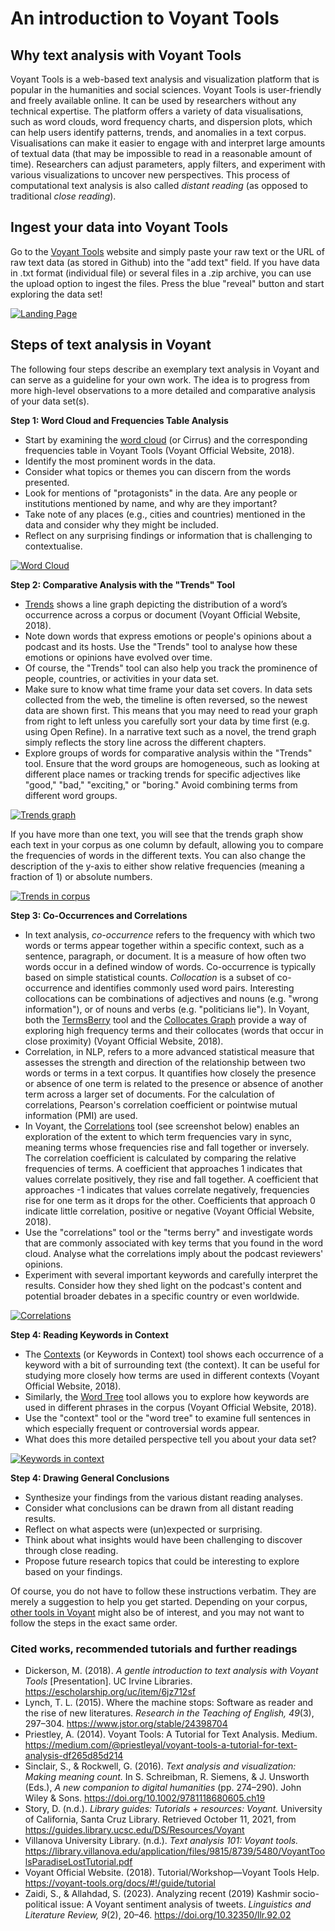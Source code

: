 # An introduction to Voyant Tools

## Why text analysis with Voyant Tools

Voyant Tools is a web-based text analysis and visualization platform that is popular in the humanities and social sciences. Voyant Tools is user-friendly and freely available online. It can be used by researchers without any technical expertise. The platform offers a variety of data visualisations, such as word clouds, word frequency charts, and dispersion plots, which can help users identify patterns, trends, and anomalies in a text corpus. Visualisations can make it easier to engage with and interpret large amounts of textual data (that may be impossible to read in a reasonable amount of time). Researchers can adjust parameters, apply filters, and experiment with various visualizations to uncover new perspectives. This process of computational text analysis is also called *distant reading* (as opposed to traditional *close reading*).

## Ingest your data into Voyant Tools

Go to the [Voyant Tools](https://voyant-tools.org/) website and simply paste your raw text or the URL of raw text data (as stored in Github) into the "add text" field. If you have data in .txt format (individual file) or several files in a .zip archive, you can use the upload option to ingest the files. Press the blue "reveal" button and start exploring the data set!

[![Landing Page](../screenshots_distant_reading/Voyant_landing_page.png)](https://github.com/MonikaBarget/distant-reading/tree/main/screenshots_distant_reading/Voyant_landing_page.png)

## Steps of text analysis in Voyant

The following four steps describe an exemplary text analysis in Voyant and can serve as a guideline for your own work. The idea is to progress from more high-level observations to a more detailed and comparative analysis of your data set(s).

**Step 1: Word Cloud and Frequencies Table Analysis**

- Start by examining the [word cloud](https://voyant-tools.org/docs/tutorial-cirrus.html) (or Cirrus) and the corresponding frequencies table in Voyant Tools (Voyant Official Website, 2018).
- Identify the most prominent words in the data.
- Consider what topics or themes you can discern from the words presented.
- Look for mentions of "protagonists" in the data. Are any people or institutions mentioned by name, and why are they important?
- Take note of any places (e.g., cities and countries) mentioned in the data and consider why they might be included.
- Reflect on any surprising findings or information that is challenging to contextualise.

[![Word Cloud](../screenshots_distant_reading/Voyant_word_cloud.png)](https://github.com/MonikaBarget/distant-reading/tree/main/screenshots_distant_reading/Voyant_word_cloud.png)

**Step 2: Comparative Analysis with the "Trends" Tool**

- [Trends](https://voyant-tools.org/docs/tutorial-trends.html) shows a line graph depicting the distribution of a word’s occurrence across a corpus or document (Voyant Official Website, 2018).
- Note down words that express emotions or people's opinions about a podcast and its hosts. Use the "Trends" tool to analyse how these emotions or opinions have evolved over time.
- Of course, the "Trends" tool can also help you track the prominence of people, countries, or activities in your data set.
- Make sure to know what time frame your data set covers. In data sets collected from the web, the timeline is often reversed, so the newest data are shown first. This means that you may need to read your graph from right to left unless you carefully sort your data by time first (e.g. using Open Refine). In a narrative text such as a novel, the trend graph simply reflects the story line across the different chapters.
- Explore groups of words for comparative analysis within the "Trends" tool. Ensure that the word groups are homogeneous, such as looking at different place names or tracking trends for specific adjectives like "good," "bad," "exciting," or "boring." Avoid combining terms from different word groups.

[![Trends graph](../screenshots_distant_reading/Voyant_trends_graph_COUNTRIES.png)](https://github.com/MonikaBarget/distant-reading/tree/main/screenshots_distant_reading/Voyant_trends_graph_COUNTRIES.png)

If you have more than one text, you will see that the trends graph show each text in your corpus as one column by default, allowing you to compare the frequencies of words in the different texts. You can also change the description of the y-axis to either show relative frequencies (meaning a fraction of 1) or absolute numbers.

[![Trends in corpus](../screenshots_distant_reading/Voyant_trend-in-corpus.png)](https://github.com/MonikaBarget/distant-reading/tree/main/screenshots_distant_reading/Voyant_trend-in-corpus.png)

**Step 3: Co-Occurrences and Correlations**

- In text analysis, *co-occurrence* refers to the frequency with which two words or terms appear together within a specific context, such as a sentence, paragraph, or document. It is a measure of how often two words occur in a defined window of words. Co-occurrence is typically based on simple statistical counts. *Collocation* is a subset of co-occurrence and identifies commonly used word pairs. Interesting collocations can be combinations of adjectives and nouns (e.g. "wrong information"), or of nouns and verbs (e.g. "politicians lie"). In Voyant, both the [TermsBerry](https://voyant-tools.org/docs/tutorial-termsberry.html) tool and the [Collocates Graph](https://voyant-tools.org/docs/tutorial-collocatesgraph.html) provide a way of exploring high frequency terms and their collocates (words that occur in close proximity) (Voyant Official Website, 2018).
- Correlation, in NLP, refers to a more advanced statistical measure that assesses the strength and direction of the relationship between two words or terms in a text corpus. It quantifies how closely the presence or absence of one term is related to the presence or absence of another term across a larger set of documents. For the calculation of correlations, Pearson's correlation coefficient or pointwise mutual information (PMI) are used.
- In Voyant, the [Correlations](https://voyant-tools.org/docs/tutorial-correlations.html) tool (see screenshot below) enables an exploration of the extent to which term frequencies vary in sync, meaning terms whose frequencies rise and fall together or inversely. The correlation coefficient is calculated by comparing the relative frequencies of terms. A coefficient that approaches 1 indicates that values correlate positively, they rise and fall together. A coefficient that approaches -1 indicates that values correlate negatively, frequencies rise for one term as it drops for the other. Coefficients that approach 0 indicate little correlation, positive or negative (Voyant Official Website, 2018).
- Use the "correlations" tool or the "terms berry" and investigate words that are commonly associated with key terms that you found in the word cloud. Analyse what the correlations imply about the podcast reviewers' opinions.
- Experiment with several important keywords and carefully interpret the results. Consider how they shed light on the podcast's content and potential broader debates in a specific country or even worldwide.

[![Correlations](../screenshots_distant_reading/Voyant_correlations.png)](https://github.com/MonikaBarget/distant-reading/tree/main/screenshots_distant_reading/Voyant_correlations.png)

**Step 4: Reading Keywords in Context**

- The [Contexts](https://voyant-tools.org/docs/tutorial-contexts.html) (or Keywords in Context) tool shows each occurrence of a keyword with a bit of surrounding text (the context). It can be useful for studying more closely how terms are used in different contexts (Voyant Official Website, 2018).
- Similarly, the [Word Tree](https://voyant-tools.org/docs/tutorial-wordtree.html) tool allows you to explore how keywords are used in different phrases in the corpus (Voyant Official Website, 2018).
- Use the "context" tool or the "word tree" to examine full sentences in which especially frequent or controversial words appear.
- What does this more detailed perspective tell you about your data set?

[![Keywords in context](../screenshots_distant_reading/Voyant_keywords_in_context.png)](https://github.com/MonikaBarget/distant-reading/tree/main/screenshots_distant_reading/Voyant_keywords_in_context.png)

**Step 4: Drawing General Conclusions**

- Synthesize your findings from the various distant reading analyses.
- Consider what conclusions can be drawn from all distant reading results.
- Reflect on what aspects were (un)expected or surprising.
- Think about what insights would have been challenging to discover through close reading.
- Propose future research topics that could be interesting to explore based on your findings.

Of course, you do not have to follow these instructions verbatim. They are merely a suggestion to help you get started. Depending on your corpus, [other tools in Voyant](https://voyant-tools.org/docs/tutorial-tools_.html) might also be of interest, and you may not want to follow the steps in the exact same order.

### Cited works, recommended tutorials and further readings

- Dickerson, M. (2018). *A gentle introduction to text analysis with Voyant Tools* [Presentation]. UC Irvine Libraries. https://escholarship.org/uc/item/6jz712sf
- Lynch, T. L. (2015). Where the machine stops: Software as reader and the rise of new literatures. *Research in the Teaching of English, 49*(3), 297–304. https://www.jstor.org/stable/24398704
- Priestley, A. (2014). Voyant Tools: A Tutorial for Text Analysis. Medium. https://medium.com/@priestleyal/voyant-tools-a-tutorial-for-text-analysis-df265d85d214
- Sinclair, S., & Rockwell, G. (2016). *Text analysis and visualization: Making meaning count.* In S. Schreibman, R. Siemens, & J. Unsworth (Eds.), *A new companion to digital humanities* (pp. 274–290). John Wiley & Sons. https://doi.org/10.1002/9781118680605.ch19
- Story, D. (n.d.). *Library guides: Tutorials + resources: Voyant.* University of California, Santa Cruz Library. Retrieved October 11, 2021, from https://guides.library.ucsc.edu/DS/Resources/Voyant
- Villanova University Library. (n.d.). *Text analysis 101: Voyant tools.* https://library.villanova.edu/application/files/9815/8739/5480/VoyantToolsParadiseLostTutorial.pdf
- Voyant Official Website. (2018). Tutorial/Workshop—Voyant Tools Help. https://voyant-tools.org/docs/#!/guide/tutorial
- Zaidi, S., & Allahdad, S. (2023). Analyzing recent (2019) Kashmir socio-political issue: A Voyant sentiment analysis of tweets. *Linguistics and Literature Review, 9*(2), 20–46. https://doi.org/10.32350/llr.92.02
